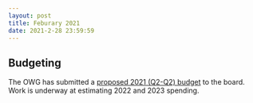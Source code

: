 ```yaml
---
layout: post
title: Feburary 2021
date: 2021-2-28 23:59:59
---
```


## Budgeting

The OWG has submitted a [proposed 2021 (Q2-Q2) budget](/2021/02/23/budget.html) to the board. Work is underway at estimating 2022 and 2023 spending.

